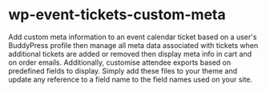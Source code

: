 # wp-event-tickets-custom-meta
Add custom meta information to an event calendar ticket based on a user's BuddyPress profile then manage all meta data associated with tickets when additional tickets are added or removed then display meta info in cart and on order emails.
Additionally, customise attendee exports based on predefined fields to display.
Simply add these files to your theme and update any reference to a field name to the field names used on your site.
